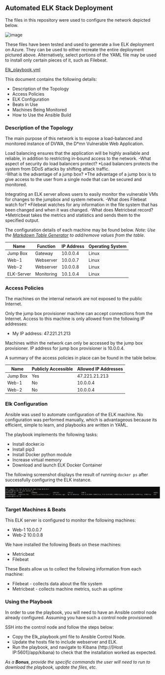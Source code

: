## Automated ELK Stack Deployment

The files in this repository were used to configure the network depicted below.

![image](https://user-images.githubusercontent.com/86903011/155901384-499a6bdb-d9cc-42a9-a437-4fa56a4875cb.png)

These files have been tested and used to generate a live ELK deployment on Azure. They can be used to either recreate the entire deployment pictured above. Alternatively, select portions of the YAML file may be used to install only certain pieces of it, such as Filebeat.

  [Elk_playbook.yml](https://github.com/Spacesmurf3/Automated-ELK-Stack-Deployment/blob/07b4dc2770b35dd7e01f351a3eeec23d85e2f07b/Elk_playbook.yml)

This document contains the following details:
  - Description of the Topology
  - Access Policies
  - ELK Configuration
  - Beats in Use
  - Machines Being Monitored
  - How to Use the Ansible Build


### Description of the Topology

The main purpose of this network is to expose a load-balanced and monitored instance of DVWA, the D*mn Vulnerable Web Application.

Load balancing ensures that the application will be highly available and reliable, in addition to restricting in-bound access to the network.
  -What aspect of security do load balancers protect?
    *Load balancers protects the system from DDoS attacks by shifting      attack traffic.  
  -What is the advantage of a jump box?
    *The advantage of a jump box is to give access to the user from a single node that can be secured and monitored.

Integrating an ELK server allows users to easily monitor the vulnerable VMs for changes to the jumpbox and system network.
  -What does Filebeat watch for?
    *Filebeat watches for any information in the file system that has      been changed and when it was changed.
  -What does Metricbeat record?
    *Metricbeat takes the metrics and statistics and sends them to the specified output.

The configuration details of each machine may be found below.
_Note: Use the [Markdown Table Generator](http://www.tablesgenerator.com/markdown_tables) to add/remove values from the table_.

| Name       | Function   | IP Address | Operating System |
|------------|------------|------------|------------------|
| Jump Box   | Gateway    | 10.0.0.4   | Linux            |
| Web-1      | Webserver  | 10.0.0.7   | Linux            |
| Web-2      | Webserver  | 10.0.0.8   | Linux            |
| ELK-Server | Monitoring | 10.1.0.4   | Linux            |

### Access Policies

The machines on the internal network are not exposed to the public Internet. 

Only the jump box provisioner machine can accept connections from the Internet. Access to this machine is only allowed from the following IP addresses:
  - My IP address: 47.221.21.213

Machines within the network can only be accessed by the jump box provisioner. IP address for jump box provisioner is 10.0.0.4.

A summary of the access policies in place can be found in the table below.

| Name     | Publicly Accessible | Allowed IP Addresses |
|----------|---------------------|----------------------|
| Jump Box | Yes                 | 47.221.21.213        |
| Web-1    | No                  | 10.0.0.4             |
| Web-2    | No                  | 10.0.0.4             |

### Elk Configuration

Ansible was used to automate configuration of the ELK machine. No configuration was performed manually, which is advantageous because its efficient, simple to learn, and playbooks are written in YAML.

The playbook implements the following tasks:
  - Install docker.io
  - Install pip3
  - Install Docker python module
  - Increase virtual memory
  - Download and launch ELK Docker Container

The following screenshot displays the result of running `docker ps` after successfully configuring the ELK instance.

![TODO: Update the path with the name of your screenshot of docker ps output](https://github.com/Spacesmurf3/Automated-ELK-Stack-Deployment/blob/04ab7f522c2cbd769a58ba9e4c5b1425d9ff998e/Images/Project1%20ScreenShot%20Docker%20ps.PNG)

### Target Machines & Beats
This ELK server is configured to monitor the following machines:
  - Web-1 10.0.0.7
  - Web-2 10.0.0.8

We have installed the following Beats on these machines:
  - Metricbeat
  - Filebeat

These Beats allow us to collect the following information from each machine:
  - Filebeat - collects data about the file system
  - Metricbeat - collects machine metrics, such as uptime

### Using the Playbook
In order to use the playbook, you will need to have an Ansible control node already configured. Assuming you have such a control node provisioned: 

SSH into the control node and follow the steps below:
- Copy the Elk_playbook.yml file to Ansible Control Node.
- Update the hosts file to include webserver and ELK.
- Run the playbook, and navigate to Kibana (http://[Host IP:5601]/app/kibana) to check that the installation worked as expected.

_As a **Bonus**, provide the specific commands the user will need to run to download the playbook, update the files, etc._ 
